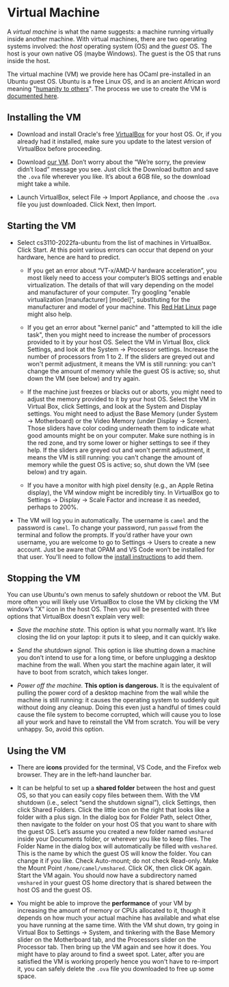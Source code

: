 # Virtual Machine

A *virtual machine* is what the name suggests: a machine running virtually
inside another machine. With virtual machines, there are two operating systems
involved: the *host* operating system (OS) and the *guest* OS. The host is your
own native OS (maybe Windows). The guest is the OS that runs inside the host.

The virtual machine (VM) we provide here has OCaml pre-installed in an Ubuntu
guest OS. Ubuntu is a free Linux OS, and is an ancient African word meaning
"[humanity to others][ubuntu]". The process we use to create the VM is
[documented here][vmrepo].

[ubuntu]: https://ubuntu.com/about
[vmrepo]: https://github.com/cs3110/vm

## Installing the VM

- Download and install Oracle's free [VirtualBox][virtualbox] for your host OS.
  Or, if you already had it installed, make sure you update to the latest
  version of VirtualBox before proceeding.

- Download [our VM][3110vm]. Don’t worry about the “We’re sorry, the preview
  didn’t load” message you see. Just click the Download button and save the
  `.ova` file wherever you like. It’s about a 6GB file, so the download might
  take a while.

- Launch VirtualBox, select File → Import Appliance, and choose the `.ova` file
  you just downloaded. Click Next, then Import.

[virtualbox]: https://www.virtualbox.org/wiki/Downloads
[3110vm]: https://cornell.box.com/v/cs3110-2022fa-ubuntu


## Starting the VM

- Select cs3110-2022fa-ubuntu from the list of machines in VirtualBox. Click
  Start. At this point various errors can occur that depend on your hardware,
  hence are hard to predict.

  - If you get an error about “VT-x/AMD-V hardware acceleration”, you most
    likely need to access your computer’s BIOS settings and enable
    virtualization. The details of that will vary depending on the model and
    manufacturer of your computer. Try googling "enable virtualization
    [manufacturer] [model]", substituting for the manufacturer and model of your
    machine. This [Red Hat Linux][rh-virt] page might also help.

  - If you get an error about "kernel panic" and "attempted to kill the idle
    task", then you might need to increase the number of processors provided to
    it by your host OS. Select the VM in Virtual Box, click Settings, and look
    at the System → Processor settings. Increase the number of processors from 1
    to 2. If the sliders are greyed out and won't permit adjustment, it means
    the VM is still running: you can't change the amount of memory while the
    guest OS is active; so, shut down the VM (see below) and try again.

  - If the machine just freezes or blacks out or aborts, you might need to
    adjust the memory provided to it by your host OS. Select the VM in Virtual
    Box, click Settings, and look at the System and Display settings. You might
    need to adjust the Base Memory (under System → Motherboard) or the Video
    Memory (under Display → Screen). Those sliders have color coding underneath
    them to indicate what good amounts might be on your computer. Make sure
    nothing is in the red zone, and try some lower or higher settings to see if
    they help. If the sliders are greyed out and won't permit adjustment, it
    means the VM is still running: you can't change the amount of memory while
    the guest OS is active; so, shut down the VM (see below) and try again.

  - If you have a monitor with high pixel density (e.g., an Apple Retina
    display), the VM window might be incredibly tiny. In VirtualBox go to
    Settings → Display → Scale Factor and increase it as needed, perhaps to 200%.

- The VM will log you in automatically. The username is `camel` and the password
  is `camel`. To change your password, run `passwd` from the terminal and follow
  the prompts. If you’d rather have your own username, you are welcome to go to
  Settings → Users to create a new account. Just be aware that OPAM and VS Code
  won’t be installed for that user. You'll need to follow the
  [install instructions](../preface/install.md) to add them.

## Stopping the VM

You can use Ubuntu's own menus to safely shutdown or reboot the VM. But more
often you will likely use VirtualBox to close the VM by clicking the VM window’s
"X" icon in the host OS. Then you will be presented with three options that
VirtualBox doesn't explain very well:

- *Save the machine state.* This option is what you normally want. It’s like
  closing the lid on your laptop: it puts it to sleep, and it can quickly wake.

- *Send the shutdown signal.* This option is like shutting down a machine you
  don’t intend to use for a long time, or before unplugging a desktop machine
  from the wall. When you start the machine again later, it will have to boot
  from scratch, which takes longer.

- *Power off the machine.* **This option is dangerous.** It is the equivalent of
  pulling the power cord of a desktop machine from the wall while the machine is
  still running: it causes the operating system to suddenly quit without doing
  any cleanup. Doing this even just a handful of times could cause the file
  system to become corrupted, which will cause you to lose all your work and
  have to reinstall the VM from scratch. You will be very unhappy. So, avoid
  this option.

## Using the VM

- There are **icons** provided for the terminal, VS Code, and the Firefox web
  browser. They are in the left-hand launcher bar.

- It can be helpful to set up a **shared folder** between the host and guest OS,
  so that you can easily copy files between them. With the VM shutdown (i.e.,
  select “send the shutdown signal”), click Settings, then click Shared Folders.
  Click the little icon on the right that looks like a folder with a plus sign.
  In the dialog box for Folder Path, select Other, then navigate to the folder
  on your host OS that you want to share with the guest OS. Let’s assume you
  created a new folder named `vmshared` inside your Documents folder, or
  wherever you like to keep files. The Folder Name in the dialog box will
  automatically be filled with `vmshared`. This is the name by which the guest
  OS will know the folder. You can change it if you like. Check Auto-mount; do
  not check Read-only. Make the Mount Point `/home/camel/vmshared`. Click OK,
  then click OK again. Start the VM again. You should now have a subdirectory
  named `vmshared` in your guest OS home directory that is shared between the
  host OS and the guest OS.

- You might be able to improve the **performance** of your VM by increasing the
  amount of memory or CPUs allocated to it, though it depends on how much your
  actual machine has available and what else you have running at the same time.
  With the VM shut down, try going in Virtual Box to Settings → System, and
  tinkering with the Base Memory slider on the Motherboard tab, and the
  Processors slider on the Processor tab. Then bring up the VM again and see how
  it does. You might have to play around to find a sweet spot. Later, after you
  are satisfied the VM is working properly hence you won't have to re-import it,
  you can safely delete the `.ova` file you downloaded to free up some space.

[rh-virt]: https://access.redhat.com/documentation/en-us/red_hat_enterprise_linux/6/html/virtualization_administration_guide/sect-virtualization-troubleshooting-enabling_intel_vt_and_amd_v_virtualization_hardware_extensions_in_bios

